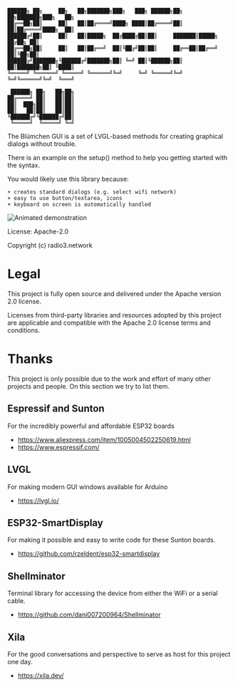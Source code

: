 ```
██████╗ ██╗     ██╗   ██╗███████╗███╗   ███╗ ██████╗██╗  ██╗███████╗███╗   ██╗
██╔══██╗██║     ██║   ██║██╔════╝████╗ ████║██╔════╝██║  ██║██╔════╝████╗  ██║
██████╔╝██║     ██║   ██║█████╗  ██╔████╔██║██║     ███████║█████╗  ██╔██╗ ██║
██╔══██╗██║     ██║   ██║██╔══╝  ██║╚██╔╝██║██║     ██╔══██║██╔══╝  ██║╚██╗██║
██████╔╝███████╗╚██████╔╝███████╗██║ ╚═╝ ██║╚██████╗██║  ██║███████╗██║ ╚████║
╚═════╝ ╚══════╝ ╚═════╝ ╚══════╝╚═╝     ╚═╝ ╚═════╝╚═╝  ╚═╝╚══════╝╚═╝  ╚═══╝

 ██████╗ ██╗   ██╗██╗
██╔════╝ ██║   ██║██║
██║  ███╗██║   ██║██║
██║   ██║██║   ██║██║
╚██████╔╝╚██████╔╝██║
 ╚═════╝  ╚═════╝ ╚═╝
```

The Blümchen GUI is a set of LVGL-based methods
for creating graphical dialogs without trouble.

There is an example on the setup() method to help you
getting started with the syntax.


You would likely use this library because:

    + creates standard dialogs (e.g. select wifi network)
    + easy to use button/textarea, icons
    + keyboard on screen is automatically handled


![Animated demonstration](/docs/screenshots/video_2023-03-24_10-19-02.gif)


License: Apache-2.0

Copyright (c) radio3.network


# Legal

This project is fully open source and delivered under the Apache version 2.0 license.

Licenses from third-party libraries and resources adopted by this project are applicable and compatible with the Apache 2.0 license terms and conditions.


# Thanks

This project is only possible due to the work and effort of many other projects and people.
On this section we try to list them.


## Espressif and Sunton
For the incredibly powerful and affordable ESP32 boards
+ https://www.aliexpress.com/item/1005004502250619.html
+ https://www.espressif.com/


## LVGL
For making modern GUI windows available for Arduino
+ https://lvgl.io/


## ESP32-SmartDisplay
For making it possible and easy to write code
for these Sunton boards.
+ https://github.com/rzeldent/esp32-smartdisplay


## Shellminator
Terminal library for accessing the device from
either the WiFi or a serial cable.
+ https://github.com/dani007200964/Shellminator


## Xila
For the good conversations and perspective to serve as host for this project one day.
+ https://xila.dev/